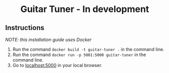 <div align="center">
  <h1>
    Guitar Tuner - In development
  </h1>
</div>

## Instructions

*NOTE: this installation guide uses Docker*

1. Run the command `docker build -t guitar-tuner .` in the command line.
2. Run the command `docker run -p 5001:5000 guitar-tuner` in the command line.
3. Go to <a href="localhost:5001" target="_blank">localhost:5000</a> in your local browser.